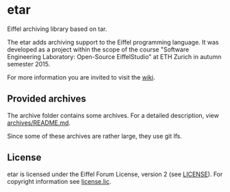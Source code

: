 # etar
Eiffel archiving library based on tar.

The etar adds archiving support to the Eiffel programming language. It was
developed as a project within the scope of the course "Software Engineering
Laboratory: Open-Source EiffelStudio" at ETH Zurich in autumn semester 2015.

For more information you are invited to visit the
[wiki](https://github.com/ntruessel/etar/wiki).

## Provided archives
The archive folder contains some archives. For a detailed description, view
[archives/README.md](archives/README.md).

Since some of these archives are rather large, they use git lfs.

## License
etar is licensed under the Eiffel Forum License, version 2 (see [LICENSE](LICENSE)).
For copyright information see [license.lic](license.lic).
